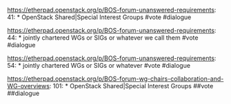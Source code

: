 https://etherpad.openstack.org/p/BOS-forum-unanswered-requirements: 41: 		* OpenStack Shared|Special Interest Groups #vote #dialogue

https://etherpad.openstack.org/p/BOS-forum-unanswered-requirements: 44: 		* jointly chartered WGs or SIGs or whatever we call them #vote #dialogue

https://etherpad.openstack.org/p/BOS-forum-unanswered-requirements: 54: 		* jointly chartered WGs or SIGs or whatever #vote #dialogue

https://etherpad.openstack.org/p/BOS-forum-wg-chairs-collaboration-and-WG-overviews: 101: 		* OpenStack Shared|Special Interest Groups ##vote ##dialogue

